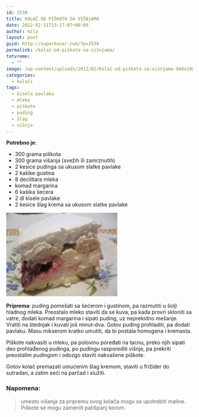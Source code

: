 ```yaml
---
id: 2538
title: KOLAČ OD PIŠKOTA SA VIŠNjAMA
date: 2012-02-21T13:17:07+00:00
author: mila
layout: post
guid: http://superkuvar.com/?p=2538
permalink: /kolač-od-piškota-sa-višnjama/
totvreme:
  - ""
image: /wp-content/uploads/2012/02/Kolač-od-piškota-sa-višnjama-940x198.jpg
categories:
  - kolači
tags:
  - kisela pavlaka
  - mleko
  - piškote
  - puding
  - šlag
  - višnje
---
```

**Potrebno je**:

  * 300 grama piškota
  * 300 grama višanja (svežih ili zamrznutih)
  * 2 kesice pudinga sa ukusom slatke pavlake
  * 2 kašike gustina
  * 8 decilitara mleka
  * komad margarina
  * 6 kašika šećera
  * 2 dl kisele pavlake
  * 2 kesice šlag krema sa ukusom slatke pavlake

<img class="alignnone size-medium wp-image-2539" title="Kolač od piškota sa višnjama" src="/wp-content/uploads/2012/02/Kolač-od-piškota-sa-višnjama-300x225.jpg" alt="" width="300" height="225" /> 

**Priprema**: puding pomešati sa šećerom i gustinom, pa razmutiti u šolji hladnog mleka. Preostalo mleko staviti da se kuva, pa kada provri skloniti sa vatre, dodati komad margarina i sipati puding, uz neprekidno mešanje. Vratiti na štednjak i kuvati još minut-dva. Gotov puding prohladiti, pa dodati pavlaku. Masu mikserom kratko umutiti, da bi postala homogena i kremasta.

Piškote nakvasiti u mleku, pa polovinu poređati na tacnu, preko njih sipati deo prohlađenog pudinga, po pudingu rasporediti višnje, pa prekriti preostalim pudingom i odozgo staviti nakvašene piškote.

Gotov kolač premazati umućenim šlag kremom, staviti u frižider do sutradan, a zatim seći na parčad i služiti.

### Napomena:
> umesto višanja za pripremu ovog kolača mogu se upotrebiti maline. Piškote se mogu zameniti patišpanj korom.